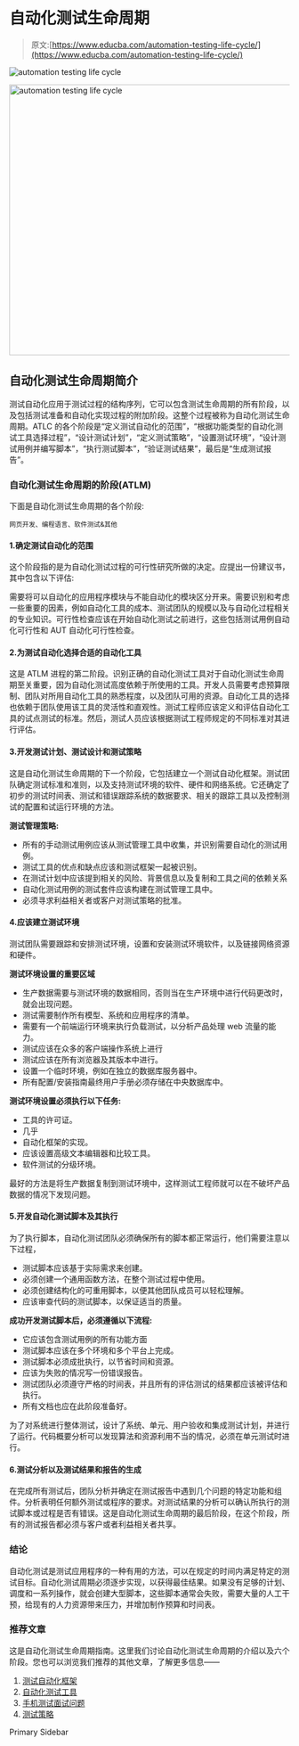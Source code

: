 # 自动化测试生命周期

> 原文:[https://www.educba.com/automation-testing-life-cycle/](https://www.educba.com/automation-testing-life-cycle/)

![automation testing life cycle](../Images/6868d6f33a09ce91a416535a2f90bd06.png)

<noscript><img class="alignnone size-full wp-image-279551" src="../Images/6868d6f33a09ce91a416535a2f90bd06.png" alt="automation testing life cycle" width="863" height="486" srcset="https://cdn.educba.com/academy/wp-content/uploads/2020/01/automation-testing-life-cycle-1.jpg 863w, https://cdn.educba.com/academy/wp-content/uploads/2020/01/automation-testing-life-cycle-1-300x169.jpg 300w, https://cdn.educba.com/academy/wp-content/uploads/2020/01/automation-testing-life-cycle-1-768x433.jpg 768w" sizes="(max-width: 863px) 100vw, 863px" data-original-src="https://cdn.educba.com/academy/wp-content/uploads/2020/01/automation-testing-life-cycle-1.jpg"/></noscript>

## 自动化测试生命周期简介

测试自动化应用于测试过程的结构序列，它可以包含测试生命周期的所有阶段，以及包括测试准备和自动化实现过程的附加阶段。这整个过程被称为自动化测试生命周期。ATLC 的各个阶段是“定义测试自动化的范围”，“根据功能类型的自动化测试工具选择过程”，“设计测试计划”，“定义测试策略”，“设置测试环境”，“设计测试用例并编写脚本”，“执行测试脚本”，“验证测试结果”，最后是“生成测试报告”。

### 自动化测试生命周期的阶段(ATLM)

下面是自动化测试生命周期的各个阶段:

<small>网页开发、编程语言、软件测试&其他</small>

#### 1.确定测试自动化的范围

这个阶段指的是为自动化测试过程的可行性研究所做的决定。应提出一份建议书，其中包含以下评估:

需要将可以自动化的应用程序模块与不能自动化的模块区分开来。需要识别和考虑一些重要的因素，例如自动化工具的成本、测试团队的规模以及与自动化过程相关的专业知识。可行性检查应该在开始自动化测试之前进行，这些包括测试用例自动化可行性和 AUT 自动化可行性检查。

#### 2.为测试自动化选择合适的自动化工具

这是 ATLM 进程的第二阶段。识别正确的自动化测试工具对于自动化测试生命周期至关重要，因为自动化测试高度依赖于所使用的工具。开发人员需要考虑预算限制、团队对所用自动化工具的熟悉程度，以及团队可用的资源。自动化工具的选择也依赖于团队使用该工具的灵活性和直观性。测试工程师应该定义和评估自动化工具的试点测试的标准。然后，测试人员应该根据测试工程师规定的不同标准对其进行评估。

#### 3.开发测试计划、测试设计和测试策略

这是自动化测试生命周期的下一个阶段，它包括建立一个测试自动化框架。测试团队确定测试标准和准则，以及支持测试环境的软件、硬件和网络系统。它还确定了初步的测试时间表、测试和错误跟踪系统的数据要求、相关的跟踪工具以及控制测试的配置和试运行环境的方法。

**测试管理策略:**

*   所有的手动测试用例应该从测试管理工具中收集，并识别需要自动化的测试用例。
*   测试工具的优点和缺点应该和测试框架一起被识别。
*   在测试计划中应该提到相关的风险、背景信息以及复制和工具之间的依赖关系
*   自动化测试用例的测试套件应该构建在测试管理工具中。
*   必须寻求利益相关者或客户对测试策略的批准。

#### 4.应该建立测试环境

测试团队需要跟踪和安排测试环境，设置和安装测试环境软件，以及链接网络资源和硬件。

**测试环境设置的重要区域**

*   生产数据需要与测试环境的数据相同，否则当在生产环境中进行代码更改时，就会出现问题。
*   测试需要制作所有模型、系统和应用程序的清单。
*   需要有一个前端运行环境来执行负载测试，以分析产品处理 web 流量的能力。
*   测试应该在众多的客户端操作系统上进行
*   测试应该在所有浏览器及其版本中进行。
*   设置一个临时环境，例如在独立的数据库服务器中。
*   所有配置/安装指南最终用户手册必须存储在中央数据库中。

**测试环境设置必须执行以下任务:**

*   工具的许可证。
*   几乎
*   自动化框架的实现。
*   应该设置高级文本编辑器和比较工具。
*   软件测试的分级环境。

最好的方法是将生产数据复制到测试环境中，这样测试工程师就可以在不破坏产品数据的情况下发现问题。

#### 5.开发自动化测试脚本及其执行

为了执行脚本，自动化测试团队必须确保所有的脚本都正常运行，他们需要注意以下过程，

*   测试脚本应该基于实际需求来创建。
*   必须创建一个通用函数方法，在整个测试过程中使用。
*   必须创建结构化的可重用脚本，以便其他团队成员可以轻松理解。
*   应该审查代码的测试脚本，以保证适当的质量。

**成功开发测试脚本后，必须遵循以下流程:**

*   它应该包含测试用例的所有功能方面
*   测试脚本应该在多个环境和多个平台上完成。
*   测试脚本必须成批执行，以节省时间和资源。
*   应该为失败的情况写一份错误报告。
*   测试团队必须遵守严格的时间表，并且所有的评估测试的结果都应该被评估和执行。
*   所有文档也应在此阶段准备好。

为了对系统进行整体测试，设计了系统、单元、用户验收和集成测试计划，并进行了运行。代码概要分析可以发现算法和资源利用不当的情况，必须在单元测试时进行。

#### 6.测试分析以及测试结果和报告的生成

在完成所有测试后，团队分析并确定在测试报告中遇到几个问题的特定功能和组件。分析表明任何额外测试或程序的要求。对测试结果的分析可以确认所执行的测试脚本或过程是否有错误。这是自动化测试生命周期的最后阶段，在这个阶段，所有的测试报告都必须与客户或者利益相关者共享。

### 结论

自动化测试是测试应用程序的一种有用的方法，可以在规定的时间内满足特定的测试目标。自动化测试周期必须逐步实现，以获得最佳结果。如果没有足够的计划、调度和一系列操作，就会创建大型脚本，这些脚本通常会失败，需要大量的人工干预，给现有的人力资源带来压力，并增加制作预算和时间表。

### 推荐文章

这是自动化测试生命周期指南。这里我们讨论自动化测试生命周期的介绍以及六个阶段。您也可以浏览我们推荐的其他文章，了解更多信息——

1.  [测试自动化框架](https://www.educba.com/test-automation-framework/)
2.  [自动化测试工具](https://www.educba.com/automation-testing-tools/)
3.  [手机测试面试问题](https://www.educba.com/mobile-testing-interview-questions/)
4.  [测试策略](https://www.educba.com/test-strategy/)

<footer class="entry-footer">

<aside class="sidebar sidebar-primary widget-area" role="complementary" aria-label="Primary Sidebar">Primary Sidebar</aside>

</footer>